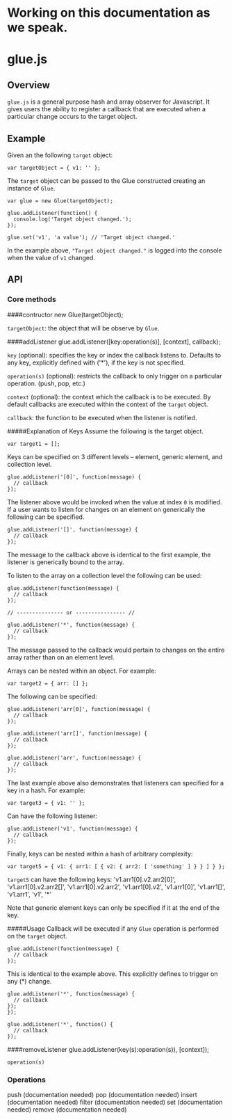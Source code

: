 # Working on this documentation as we speak.

# glue.js

## Overview
`glue.js` is a general purpose hash and array observer for Javascript. It
gives users the ability to register a callback that are executed when a
particular change occurs to the target object.

## Example
Given an the following `target` object:

    var targetObject = { v1: '' };

The `target` object can be passed to the Glue constructed creating an instance
of `Glue`.

    var glue = new Glue(targetObject);

    glue.addListener(function() {
      console.log('Target object changed.');
    });

    glue.set('v1', 'a value'); // 'Target object changed.'

In the example above, `"Target object changed."` is logged into the console when
the value of `v1` changed.

## API
### Core methods
####contructor
    new Glue(targetObject);

`targetObject`: the object that will be observe by `Glue`.

####addListener
    glue.addListener([key:operation(s)], [context], callback);

`key` (optional): specifies the key or index the callback listens to. Defaults to any key, explicitly defined with ('*'), if the key is not specified.

`operation(s)` (optional): restricts the callback to only trigger on a particular operation. (push, pop, etc.)

`context` (optional): the context which the callback is to be executed. By default callbacks are executed within the context of the `target` object.

`callback`: the function to be executed when the listener is notified.

#####Explanation of Keys
Assume the following is the target object.

    var target1 = [];

Keys can be specified on 3 different levels – element, generic element, and collection level.

    glue.addListener('[0]', function(message) {
      // callback
    });

The listener above would be invoked when the value at index `0` is modified. If a user
wants to listen for changes on an element on generically the following can be specified.

    glue.addListener('[]', function(message) {
      // callback
    });

The message to the callback above is identical to the first example, the listener is generically
bound to the array.

To listen to the array on a collection level the following can be used:

    glue.addListener(function(message) {
      // callback
    });

    // --------------- or ---------------- //

    glue.addListener('*', function(message) {
      // callback
    });

The message passed to the callback would pertain to changes on the entire array rather than on an element level.

Arrays can be nested within an object. For example:

    var target2 = { arr: [] };

The following can be specified:

    glue.addListener('arr[0]', function(message) {
      // callback
    });

    glue.addListener('arr[]', function(message) {
      // callback
    });

    glue.addListener('arr', function(message) {
      // callback
    });

The last example above also demonstrates that listeners can specified for a key in a hash. For example:

    var target3 = { v1: '' };

Can have the following listener:

    glue.addListener('v1', function(message) {
      // callback
    });

Finally, keys can be nested within a hash of arbitrary complexity:

    var target5 = { v1: { arr1: [ { v2: { arr2: [ 'something' ] } } ] } };

`target5` can have the following keys:
    'v1.arr1[0].v2.arr2[0]', 'v1.arr1[0].v2.arr2[]', 'v1.arr1[0].v2.arr2', 'v1.arr1[0].v2', 'v1.arr1[0]', 'v1.arr1[]', 'v1.arr1', 'v1', '*'

Note that generic element keys can only be specified if it at the end of the key.

#####Usage
Callback will be executed if any `Glue` operation is performed on the `target` object.

    glue.addListener(function(message) {
      // callback
    });


This is identical to the example above. This explicitly defines to trigger on any (*) change.

    glue.addListener('*', function(message) {
      // callback
    });
    });

    glue.addListener('*', function() {
      // callback
    });

####removeListener
    glue.addListener(key(s):operation(s)), [context]);

    operation(s)

### Operations
push (documentation needed)
pop (documentation needed)
insert (documentation needed)
filter (documentation needed)
set (documentation needed)
remove (documentation needed)
